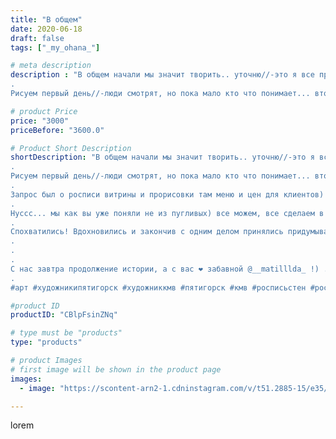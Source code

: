 ```yaml
---
title: "В общем"
date: 2020-06-18
draft: false
tags: ["_my_ohana_"]

# meta description
description : "В общем начали мы значит творить.. уточню//-это я все про строительный магазин..
.
Рисуем первый день//-люди смотрят, но пока мало кто что понимает... второй де"

# product Price
price: "3000"
priceBefore: "3600.0"

# Product Short Description
shortDescription: "В общем начали мы значит творить.. уточню//-это я все про строительный магазин..
.
Рисуем первый день//-люди смотрят, но пока мало кто что понимает... второй день//-начинают интересоваться.. третий//-уже финальные проработки, доработки и прочее//-все больше и больше людей хвалят, интересуются, берут Номера и тд...и одними из тех людей оказались ребята с соседней улицы, которые месяц назад открыли маленький магазинчик кофе и табака...)
.
Запрос был о росписи витрины и прорисовки там меню и цен для клиентов) .
.
Нуссс... мы как вы уже поняли не из пугливых) все можем, все сделаем в лучшем виде! .
.
Спохватились! Вдохновились и закончив с одним делом принялись придумывать следующее!
.
.
.
С нас завтра продолжение истории, а с вас ❤️ забавной @__matilllda_ !) .
.
#арт #художникипятигорск #художниккмв #пятигорск #кмв #росписьстен #росписьфасадов #рисунокнастене"

#product ID
productID: "CBlpFsinZNq"

# type must be "products"
type: "products"

# product Images
# first image will be shown in the product page
images:
  - image: "https://scontent-arn2-1.cdninstagram.com/v/t51.2885-15/e35/p1080x1080/103853367_1136479173384579_6420980009651038142_n.jpg?tp=1&_nc_ht=scontent-arn2-1.cdninstagram.com&_nc_cat=103&_nc_ohc=Rc-yyvJDJeEAX-JyBY1&ccb=7-4&oh=a6b90ccc55702379c59ad76a1860efba&oe=60838EF0&_nc_sid=86f79a&ig_cache_key=MjMzNDQ1MjY5MzE5MTIwMTY0Mg%3D%3D.2-ccb7-4"

---
```

lorem
